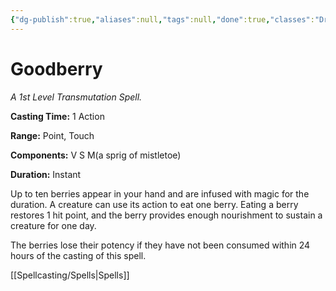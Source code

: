 ```yaml
---
{"dg-publish":true,"aliases":null,"tags":null,"done":true,"classes":"Druid, Ranger,","spellLevel":1,"school":"Transmutation","source":"PHB","permalink":"/spells/goodberry/","dgHomeLink":false,"dgPassFrontmatter":true}
---
```


# Goodberry
*A 1st Level Transmutation Spell.*

**Casting Time:** 1 Action

**Range:** Point, Touch

**Components:** V S M(a sprig of mistletoe)

**Duration:** Instant

Up to ten berries appear in your hand and are infused with magic for the duration. A creature can use its action to eat one berry. Eating a berry restores 1 hit point, and the berry provides enough nourishment to sustain a creature for one day.



The berries lose their potency if they have not been consumed within 24 hours of the casting of this spell.

[[Spellcasting/Spells|Spells]]